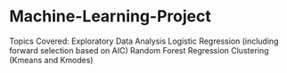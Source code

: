 # Machine-Learning-Project

Topics Covered:
Exploratory Data Analysis
Logistic Regression (including forward selection based on AIC)
Random Forest Regression
Clustering (Kmeans and Kmodes)
